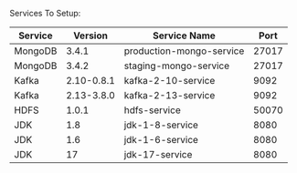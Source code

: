 Services To Setup:

 |  Service | Version | Service Name | Port |
 | -------- | ------- | -------- | ------- |
 |  MongoDB | 3.4.1 | production-mongo-service | 27017 | 
 |  MongoDB | 3.4.2 | staging-mongo-service | 27017 | 
 |  Kafka | 2.10-0.8.1 | kafka-2-10-service | 9092 | 
 |  Kafka | 2.13-3.8.0 | kafka-2-13-service | 9092 | 
 |  HDFS | 1.0.1 | hdfs-service | 50070 | 
 |  JDK | 1.8 | jdk-1-8-service | 8080 | 
 |  JDK | 1.6 | jdk-1-6-service | 8080 | 
 |  JDK  | 17  |  jdk-17-service | 8080 | 

